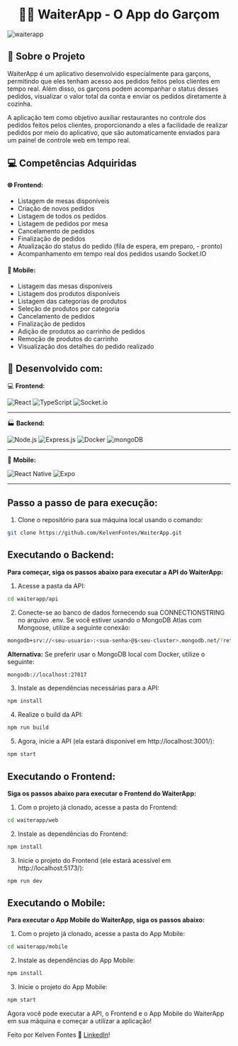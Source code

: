 <h1 align="center">👨‍🍳 WaiterApp - O App do Garçom </h1>

![waiterapp](https://github.com/KelvenFontes/WaiterApp/assets/69438619/7665e884-6861-4d8c-9467-becd0fe769f2)



## :page_with_curl: Sobre o Projeto

WaiterApp é um aplicativo desenvolvido especialmente para garçons, permitindo que eles tenham acesso aos pedidos feitos pelos clientes em tempo real. Além disso, os garçons podem acompanhar o status desses pedidos, visualizar o valor total da conta e enviar os pedidos diretamente à cozinha.

A aplicação tem como objetivo auxiliar restaurantes no controle dos pedidos feitos pelos clientes, proporcionando a eles a facilidade de realizar pedidos por meio do aplicativo, que são automaticamente enviados para um painel de controle web em tempo real.

## :computer: Competências Adquiridas

#### 🌐 Frontend:

- Listagem de mesas disponíveis
- Criação de novos pedidos
- Listagem de todos os pedidos
- Listagem de pedidos por mesa
- Cancelamento de pedidos
- Finalização de pedidos
- Atualização do status do pedido (fila de espera, em preparo, - pronto)
- Acompanhamento em tempo real dos pedidos usando Socket.IO

#### 📱 Mobile:

- Listagem das mesas disponíveis
- Listagem dos produtos disponíveis
- Listagem das categorias de produtos
- Seleção de produtos por categoria
- Cancelamento de pedidos
- Finalização de pedidos
- Adição de produtos ao carrinho de pedidos
- Remoção de produtos do carrinho
- Visualização dos detalhes do pedido realizado


## 🚀 Desenvolvido com:

💻 __Frontend:__

![React](https://img.shields.io/badge/react-%2320232a.svg?style=for-the-badge&logo=react&logoColor=%2361DAFB)
![TypeScript](https://img.shields.io/badge/typescript-%23007ACC.svg?style=for-the-badge&logo=typescript&logoColor=white)
![Socket.io](https://img.shields.io/badge/Socket.io-black?style=for-the-badge&logo=socket.io&badgeColor=010101)

---

🏭 __Backend:__

![Node.js](https://img.shields.io/badge/Node.js-43853D?style=for-the-badge&logo=node.js&logoColor=white)
![Express.js](https://img.shields.io/badge/Express.js-404D59?style=for-the-badge)
![Docker](https://img.shields.io/badge/docker-%230db7ed.svg?style=for-the-badge&logo=docker&logoColor=white)
![mongoDB](https://img.shields.io/badge/MongoDB-4EA94B?style=for-the-badge&logo=mongodb&logoColor=white)

---

📱 __Mobile:__

![React Native](https://img.shields.io/badge/react_native-%2320232a.svg?style=for-the-badge&logo=react&logoColor=%2361DAFB)
![Expo](https://img.shields.io/badge/expo-1C1E24?style=for-the-badge&logo=expo&logoColor=#D04A37)

---

## Passo a passo de para execução:

1. Clone o repositório para sua máquina local usando o comando:
```bash
git clone https://github.com/KelvenFontes/WaiterApp.git
```

## Executando o Backend:
__Para começar, siga os passos abaixo para executar a API do WaiterApp:__

1. Acesse a pasta da API:
```bash
cd waiterapp/api
```

2. Conecte-se ao banco de dados fornecendo sua CONNECTIONSTRING no arquivo .env. Se você estiver usando o MongoDB Atlas com Mongoose, utilize a seguinte conexão:
```bash
mongodb+srv://<seu-usuario>:<sua-senha>@$<seu-cluster>.mongodb.net/?retryWrites=true&w=majority
```

__Alternativa:__ Se preferir usar o MongoDB local com Docker, utilize o seguinte:
```bash
mongodb://localhost:27017
```

3. Instale as dependências necessárias para a API:
```bash
npm install
```

4. Realize o build da API:
```bash
npm run build
```

5. Agora, inicie a API (ela estará disponível em http://localhost:3001/):
```bash
npm start
```

## Executando o Frontend:
__Siga os passos abaixo para executar o Frontend do WaiterApp:__

1. Com o projeto já clonado, acesse a pasta do Frontend:
```bash
cd waiterapp/web
```

2. Instale as dependências do Frontend:
```bash
npm install
```

3. Inicie o projeto do Frontend (ele estará acessível em http://localhost:5173/):
```bash
npm run dev
```


## Executando o Mobile:
__Para executar o App Mobile do WaiterApp, siga os passos abaixo:__

1. Com o projeto já clonado, acesse a pasta do App Mobile:
```bash
cd waiterapp/mobile
```

2. Instale as dependências do App Mobile:
```bash
npm install
```

3. Inicie o projeto do App Mobile:
```bash
npm start
```

Agora você pode executar a API, o Frontend e o App Mobile do WaiterApp em sua máquina e começar a utilizar a aplicação!

Feito por Kelven Fontes :wave: [LinkedIn](https://www.linkedin.com/in/kelven-bento-fontes-4ab2b2210)!

